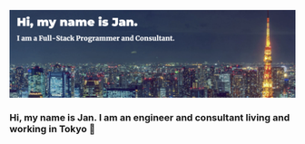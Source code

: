 [![Social banner for jphoga](https://github.com/jphoga/jphoga/blob/main/header3.png)](https://www.janpaulhoga.com)

### Hi, my name is Jan. I am an engineer and consultant living and working in Tokyo 👋

<!--
**jphoga/jphoga** is a ✨ _special_ ✨ repository because its `README.md` (this file) appears on your GitHub profile.

Here are some ideas to get you started:

- 🔭 I’m currently working on ...
- 🌱 I’m currently learning ...
- 👯 I’m looking to collaborate on ...
- 🤔 I’m looking for help with ...
- 💬 Ask me about ...
- 📫 How to reach me: ...
- 😄 Pronouns: ...
- ⚡ Fun fact: ...
-->

